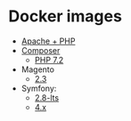 # Docker images

* [Apache + PHP](apache-php)
* [Composer](composer)
  * [PHP 7.2](composer/php-7.2)
* Magento
  * [2.3](magento/2.3)
* Symfony:
  * [2.8-lts](symfony/2.8-lts)
  * [4.x](symfony/4.x)
